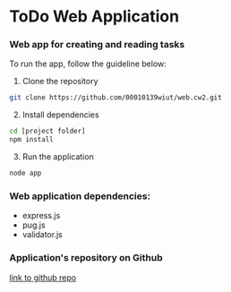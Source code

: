 # ToDo Web Application

### Web app for creating and reading tasks

To run the app, follow the guideline below:

1. Clone the repository

```bash
git clone https://github.com/00010139wiut/web.cw2.git
```

2. Install dependencies

```bash
cd [project folder]
npm install
```

3. Run the application

```bash
node app
```

### Web application dependencies:

- express.js
- pug.js
- validator.js

### Application's repository on Github

[link to github repo](https://github.com/00010139wiut/web.cw2.git)
